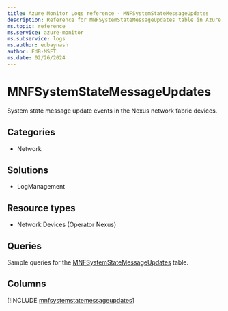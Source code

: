 ```yaml
---
title: Azure Monitor Logs reference - MNFSystemStateMessageUpdates
description: Reference for MNFSystemStateMessageUpdates table in Azure Monitor Logs.
ms.topic: reference
ms.service: azure-monitor
ms.subservice: logs
ms.author: edbaynash
author: EdB-MSFT
ms.date: 02/26/2024
---
```


# MNFSystemStateMessageUpdates

System state message update events in the Nexus network fabric devices.


## Categories

- Network

## Solutions

- LogManagement

## Resource types

- Network Devices (Operator Nexus)

## Queries

 Sample queries for the [MNFSystemStateMessageUpdates](../queries/mnfsystemstatemessageupdates.md) table.


## Columns
  
[!INCLUDE [mnfsystemstatemessageupdates](.././tables/includes/mnfsystemstatemessageupdates-include.md)]
